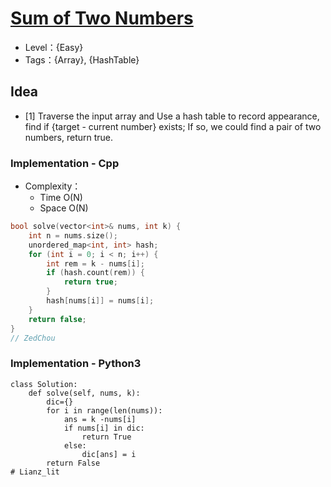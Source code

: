 # [Sum of Two Numbers](https://binarysearch.com/problems/Sum-of-Two-Numbers)

- Level：{Easy}
- Tags：{Array}, {HashTable}

## Idea

- [1] Traverse the input array and Use a hash table to record appearance, find if {target - current number} exists; If so, we could find a pair of two numbers, return true. 

### Implementation - Cpp

- Complexity：
  - Time O(N)
  - Space O(N)

``` c++
bool solve(vector<int>& nums, int k) {
    int n = nums.size();
    unordered_map<int, int> hash;
    for (int i = 0; i < n; i++) {
        int rem = k - nums[i];
        if (hash.count(rem)) {
            return true;
        }
        hash[nums[i]] = nums[i];
    }
    return false;
}
// ZedChou
```

### Implementation - Python3
``` Python3
class Solution:
    def solve(self, nums, k):
        dic={}
        for i in range(len(nums)):
            ans = k -nums[i]
            if nums[i] in dic:
                return True
            else:
                dic[ans] = i
        return False        
# Lianz_lit
```
